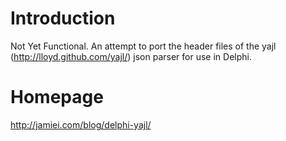 # Introduction #

Not Yet Functional.
An attempt to port the header files of the yajl (http://lloyd.github.com/yajl/) json parser for use in Delphi.

# Homepage #

http://jamiei.com/blog/delphi-yajl/